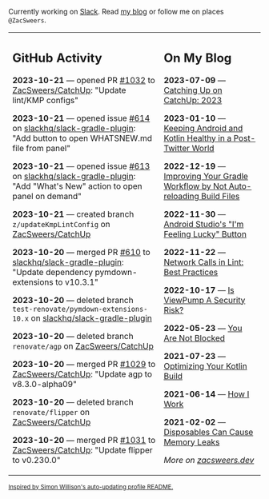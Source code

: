 Currently working on [Slack](https://slack.com/). Read [my blog](https://zacsweers.dev/) or follow me on places `@ZacSweers`.

<table><tr><td valign="top" width="60%">

## GitHub Activity
<!-- githubActivity starts -->
**2023-10-21** — opened PR [#1032](https://github.com/ZacSweers/CatchUp/pull/1032) to [ZacSweers/CatchUp](https://github.com/ZacSweers/CatchUp): "Update lint/KMP configs"

**2023-10-21** — opened issue [#614](https://github.com/slackhq/slack-gradle-plugin/issues/614) on [slackhq/slack-gradle-plugin](https://github.com/slackhq/slack-gradle-plugin): "Add button to open WHATSNEW.md file from panel"

**2023-10-21** — opened issue [#613](https://github.com/slackhq/slack-gradle-plugin/issues/613) on [slackhq/slack-gradle-plugin](https://github.com/slackhq/slack-gradle-plugin): "Add "What's New" action to open panel on demand"

**2023-10-21** — created branch `z/updateKmpLintConfig` on [ZacSweers/CatchUp](https://github.com/ZacSweers/CatchUp)

**2023-10-20** — merged PR [#610](https://github.com/slackhq/slack-gradle-plugin/pull/610) to [slackhq/slack-gradle-plugin](https://github.com/slackhq/slack-gradle-plugin): "Update dependency pymdown-extensions to v10.3.1"

**2023-10-20** — deleted branch `test-renovate/pymdown-extensions-10.x` on [slackhq/slack-gradle-plugin](https://github.com/slackhq/slack-gradle-plugin)

**2023-10-20** — deleted branch `renovate/agp` on [ZacSweers/CatchUp](https://github.com/ZacSweers/CatchUp)

**2023-10-20** — merged PR [#1029](https://github.com/ZacSweers/CatchUp/pull/1029) to [ZacSweers/CatchUp](https://github.com/ZacSweers/CatchUp): "Update agp to v8.3.0-alpha09"

**2023-10-20** — deleted branch `renovate/flipper` on [ZacSweers/CatchUp](https://github.com/ZacSweers/CatchUp)

**2023-10-20** — merged PR [#1031](https://github.com/ZacSweers/CatchUp/pull/1031) to [ZacSweers/CatchUp](https://github.com/ZacSweers/CatchUp): "Update flipper to v0.230.0"
<!-- githubActivity ends -->
</td><td valign="top" width="40%">

## On My Blog
<!-- blog starts -->
**2023-07-09** — [Catching Up on CatchUp: 2023](https://www.zacsweers.dev/catching-up-on-catchup-2023/)

**2023-01-10** — [Keeping Android and Kotlin Healthy in a Post-Twitter World](https://www.zacsweers.dev/keeping-android-healthy/)

**2022-12-19** — [Improving Your Gradle Workflow by Not Auto-reloading Build Files](https://www.zacsweers.dev/improving-your-workflow-by-not-auto-reloading-build-files/)

**2022-11-30** — [Android Studio's "I'm Feeling Lucky" Button](https://www.zacsweers.dev/android-studios-im-feeling-lucky-button/)

**2022-11-22** — [Network Calls in Lint: Best Practices](https://www.zacsweers.dev/network-calls-in-lint-best-practices/)

**2022-10-17** — [Is ViewPump A Security Risk?](https://www.zacsweers.dev/is-viewpump-a-security-risk/)

**2022-05-23** — [You Are Not Blocked](https://www.zacsweers.dev/you-are-not-blocked/)

**2021-07-23** — [Optimizing Your Kotlin Build](https://www.zacsweers.dev/optimizing-your-kotlin-build/)

**2021-06-14** — [How I Work](https://www.zacsweers.dev/how-i-work/)

**2021-02-02** — [Disposables Can Cause Memory Leaks](https://www.zacsweers.dev/disposables-can-cause-memory-leaks/)
<!-- blog ends -->
_More on [zacsweers.dev](https://zacsweers.dev/)_
</td></tr></table>

<sub><a href="https://simonwillison.net/2020/Jul/10/self-updating-profile-readme/">Inspired by Simon Willison's auto-updating profile README.</a></sub>